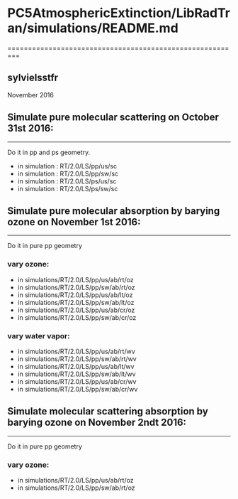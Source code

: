 # PC5AtmosphericExtinction/LibRadTran/simulations/README.md
=========================================================

sylvielsstfr
-----------

November 2016

## Simulate pure molecular scattering on October 31st 2016:
-----------------------------------------------------------

Do it in pp and ps geometry.


- in simulation : RT/2.0/LS/pp/us/sc
- in simulation : RT/2.0/LS/pp/sw/sc
- in simulation : RT/2.0/LS/ps/us/sc
- in simulation : RT/2.0/LS/ps/sw/sc

## Simulate pure molecular absorption by barying ozone on November 1st 2016:
-------------------------------------------------------------------------- 

Do it in pure pp geometry

### vary ozone:

- in simulations/RT/2.0/LS/pp/us/ab/rt/oz
- in simulations/RT/2.0/LS/pp/sw/ab/rt/oz
- in simulations/RT/2.0/LS/pp/us/ab/lt/oz
- in simulations/RT/2.0/LS/pp/sw/ab/lt/oz
- in simulations/RT/2.0/LS/pp/us/ab/cr/oz
- in simulations/RT/2.0/LS/pp/sw/ab/cr/oz

### vary water vapor:

- in simulations/RT/2.0/LS/pp/us/ab/rt/wv
- in simulations/RT/2.0/LS/pp/sw/ab/rt/wv
- in simulations/RT/2.0/LS/pp/us/ab/lt/wv
- in simulations/RT/2.0/LS/pp/sw/ab/lt/wv
- in simulations/RT/2.0/LS/pp/us/ab/cr/wv
- in simulations/RT/2.0/LS/pp/sw/ab/cr/wv



## Simulate molecular scattering absorption by barying ozone on November 2ndt 2016:
---------------------------------------------------------------------------------- 
Do it in pure pp geometry

### vary ozone:

- in simulations/RT/2.0/LS/pp/us/ab/rt/oz
- in simulations/RT/2.0/LS/pp/sw/ab/rt/oz

